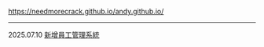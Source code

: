 https://needmorecrack.github.io/andy.github.io/

---
2025.07.10 [新增員工管理系統](https://needmorecrack.github.io/andy.github.io/works/EmpManageSystem/EmpManageSystem.html)

